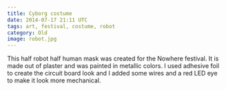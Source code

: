 ```yaml
---
title: Cyborg costume
date: 2014-07-17 21:11 UTC
tags: art, festival, costume, robot
category: Old
image: robot.jpg
---
```


This half robot half human mask was created for the Nowhere festival. It is made out of plaster and was painted in metallic colors. I used adhesive foil to create the circuit board look and I added some wires and a red LED eye to make it look more mechanical.

